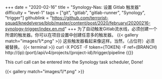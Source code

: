 +++
date = "2020-02-16"
title = "Synology-Nas: 设置 Gitlab 触发器"
difficulty = "level-1"
tags = ["git", "gitlab", "gitlab-runner", "Synology", "trigger"]
githublink = "https://github.com/terrorist-squad/knedelverse/blob/master/content/post/2020/february/20200216-synology-trigger/index.en.md"
+++
为了自动触发Gitlab流水线，必须创建一个所谓的触发器。你可以在项目设置中创建任意多的触发器。
{{< gallery match="images/1/*.png" >}}
这些触发器看起来像这样。当然，（占位符）必须被替换。
{{< terminal >}}
curl -X POST -F token=(TOKEN) -F ref=(BRANCH) http://(ip):(port)/api/v4/projects/(project-id)/trigger/pipeline
{{</terminal >}}

This curl call can be entered into the Synology task scheduler, Done!

{{< gallery match="images/1/*.png" >}}